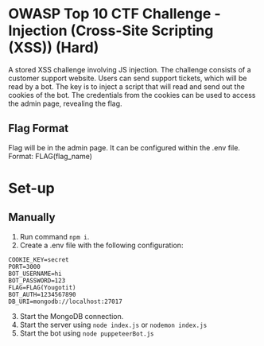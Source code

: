 # OWASP Top 10 CTF Challenge - Injection (Cross-Site Scripting (XSS)) (Hard)
A stored XSS challenge involving JS injection.
The challenge consists of a customer support website.
Users can send support tickets, which will be read by a bot.
The key is to inject a script that will read and send out the cookies of the bot.
The credentials from the cookies can be used to access the admin page, revealing the flag.

## Flag Format
Flag will be in the admin page. It can be configured within the .env file.
Format: FLAG(flag_name)

# Set-up

## Manually

1. Run command `npm i`.
2. Create a .env file with the following configuration:
```
COOKIE_KEY=secret
PORT=3000
BOT_USERNAME=hi
BOT_PASSWORD=123
FLAG=FLAG(Yougotit)
BOT_AUTH=1234567890
DB_URI=mongodb://localhost:27017
```
3. Start the MongoDB connection.
4. Start the server using `node index.js` or `nodemon index.js`
5. Start the bot using `node puppeteerBot.js`